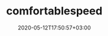 ---
title: "comfortablespeed"
date: 2020-05-12T17:50:57+03:00
draft: false
description: This is the info About Pge
layout: "single"
type: "comfspeed"
url: /comfortablespeed
---